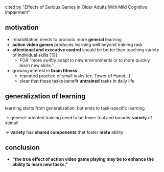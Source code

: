 <!-- META
{"title":"Learning, Attentional Control, and Action Video Games","link":"https://www.ncbi.nlm.nih.gov/pmc/articles/PMC3461277/","media":"netpage","tags":["game", "dimentia"],"short":{"en":"Cognitive function can be improved by enhancing the ability to learn new tasks","ja":"新しい課題を学習する能力を高めることで、認知機能を向上させることができる。"},"importance":3,"hasPage":true,"createdAt":1720922286.789,"updatedAt":1720922286.789}
META -->

cited by "Effects of Serious Games in Older Adults With Mild Cognitive Impairment"

## motivation

- rehabilitation needs to promoto more **general** learning
- **action video games** produces learning well beyond training task
- **attentional and executive control** should be better than teaching variety of individual skills [10]
  - FOR "more swiftly adapt to new environments or to more quickly learn new skills."
- growing interest in **brain fitness**
  - repeated practice of small tasks (ex. Tower of Hanoi...)
  - clear that these tasks benefit **untrained** tasks in daily life

## generalization of learning

learning starts from generalization, but ends to task-specific learning

-> general-oriented training need to be fewer trial and broader **variety** of stimuli

-> **variety** has **shared components** that foster **meta** ability

## conclusion

- **"the true effect of action video game playing may be to enhance the ability to learn new tasks."**
